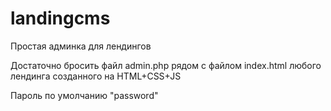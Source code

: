 # landingcms
Простая админка для лендингов

Достаточно бросить файл admin.php рядом с файлом index.html любого лендинга созданного на HTML+CSS+JS

Пароль по умолчанию "password"
